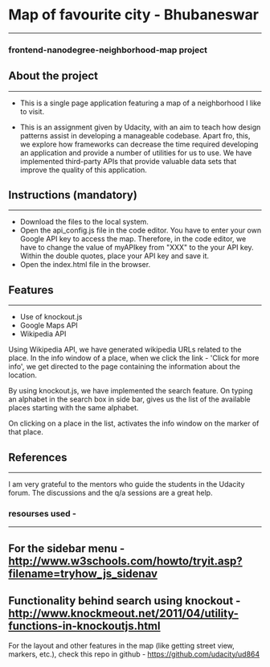 # Map of favourite city - Bhubaneswar
---
### frontend-nanodegree-neighborhood-map project


## About the project
---
* This is a single page application featuring a map of a neighborhood I like to visit.

* This is an assignment given by Udacity, with an aim to teach how design patterns assist in developing a manageable codebase. Apart fro, this, we explore how frameworks can decrease the time required developing an application and provide a number of utilities for us to use. We have implemented third-party APIs that provide valuable data sets that improve the quality of this application.

## Instructions (mandatory)
---
* Download the files to the local system.
* Open the api_config.js file in the code editor. You have to enter your own Google API key to access the map. Therefore, in the code editor, we have to change the value of myAPIkey from "XXX" to the your API key. Within the double quotes, place your API key and save it.
* Open the index.html file in the browser.

## Features
---
* Use of knockout.js
* Google Maps API
* Wikipedia API

Using Wikipedia API, we have generated wikipedia URLs related to the place. In the info window of a place, when we click the link - 'Click for more info', we get directed to the page containing the information about the location.

By using knockout.js, we have implemented the search feature. On typing an alphabet in the search box in side bar, gives us the list of the available places starting with the same alphabet.

On clicking on a place in the list, activates the info window on the marker of that place.

## References
---
I am very grateful to the mentors who guide the students in the Udacity forum. The discussions and the q/a sessions are a great help.

### resourses used - 
----
For the sidebar menu - http://www.w3schools.com/howto/tryit.asp?filename=tryhow_js_sidenav
---
Functionality behind search using knockout - http://www.knockmeout.net/2011/04/utility-functions-in-knockoutjs.html
---
For the layout and other features in the map (like getting street view, markers, etc.), check this repo in github - https://github.com/udacity/ud864
